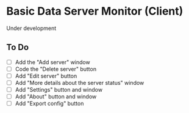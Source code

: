 # Basic Data Server Monitor (Client)

Under development

## To Do

- [ ] Add the "Add server" window
- [ ] Code the "Delete server" button
- [ ] Add "Edit server" button
- [ ] Add "More details about the server status" window
- [ ] Add "Settings" button and window
- [ ] Add "About" button and window
- [ ] Add "Export config" button